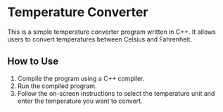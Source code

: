 # Temperature Converter

This is a simple temperature converter program written in C++. It allows users to convert temperatures between Celsius and Fahrenheit.

## How to Use

1. Compile the program using a C++ compiler.
2. Run the compiled program.
3. Follow the on-screen instructions to select the temperature unit and enter the temperature you want to convert.
